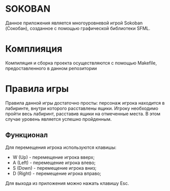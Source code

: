 # SOKOBAN

Данное приложения является многоуровневой игрой Sokoban (Сокобан), созданное с помощью графической библиотеки SFML.

# Комплияция

Компиляция и сборка проекта осуществляются с помощью Makefile, предоставленного в данном репозитории

# Правила игры

Правила данной игры достаточно просты: персонаж игрока находится в лабиринте, внутри которого расставлены ящики. Игроку необходимо пройти весь лабиринт, расставив ящики на отмеченные места. В этом случае уровень является успешно пройденным. 


## Функционал
Для перемещения игрока используются клавишы:
* W (Up) - перемещение игрока вверх;
* A (Left) - перемещение игрока влево;
* S (Down) - перемещение игрока вниз;
* D (Right) - перемещение игрока вправо;

Для выхода из приложения можно нажать клавишу Esc.
